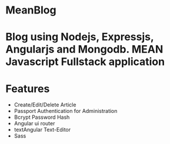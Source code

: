 # MeanBlog
# Blog using Nodejs, Expressjs, Angularjs and Mongodb. MEAN Javascript Fullstack application

# Features

- Create/Edit/Delete Article
- Passport Authentication for Administration
- Bcrypt Password Hash
- Angular ui router
- textAngular Text-Editor
- Sass
